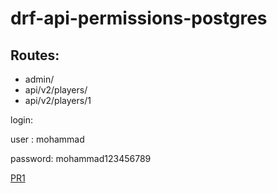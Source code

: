 # drf-api-permissions-postgres

## Routes:
* admin/
* api/v2/players/ 
* api/v2/players/1

login: 

user : mohammad

password: mohammad123456789


[PR1](https://github.com/MohmmadNada/drf-api-permissions-postgres/pull/1)
